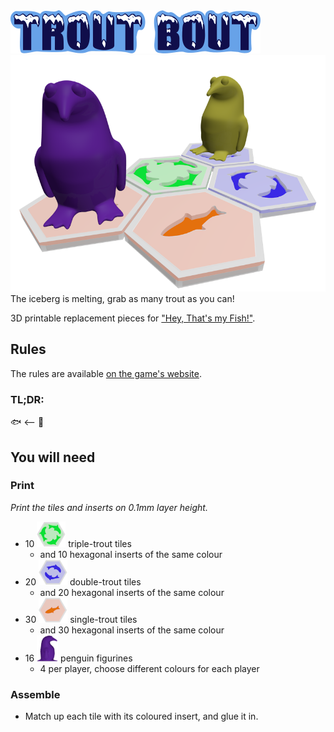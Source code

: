 <img alt="Trout Bout" src="https://raw.githubusercontent.com/tasssinclair/trout-bout/master/logo.png" />

<img alt="Setup" src="https://raw.githubusercontent.com/tasssinclair/trout-bout/master/setup.png" />
The iceberg is melting, grab as many trout as you can!

3D printable replacement pieces for ["Hey, That's my Fish!"](https://www.fantasyflightgames.com/en/products/hey-thats-my-fish/products/hey-thats-my-fish/).

## Rules

The rules are available [on the game's website](https://images-cdn.fantasyflightgames.com/ffg_content/hey-thats-my-fish-board-game/hey-thats-my-fish-rulebook.pdf).

### TL;DR:

🐟 <-- 🐧


## You will need

### Print

*Print the tiles and inserts on 0.1mm layer height.*

- 10 <img src="https://raw.githubusercontent.com/tasssinclair/trout-bout/master/tile-3.png" /> triple-trout tiles
  - and 10 hexagonal inserts of the same colour
- 20 <img src="https://raw.githubusercontent.com/tasssinclair/trout-bout/master/tile-2.png" /> double-trout tiles
  - and 20 hexagonal inserts of the same colour
- 30 <img src="https://raw.githubusercontent.com/tasssinclair/trout-bout/master/tile-1.png" /> single-trout tiles
  - and 30 hexagonal inserts of the same colour
- 16 <img src="https://raw.githubusercontent.com/tasssinclair/trout-bout/master/penguin.png" /> penguin figurines
  - 4 per player, choose different colours for each player

### Assemble

- Match up each tile with its coloured insert, and glue it in.

